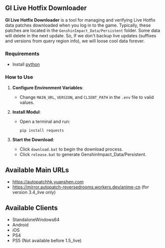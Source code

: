 ## GI Live Hotfix Downloader

**GI Live Hotfix Downloader** is a tool for managing and verifying Live Hotfix data patches downloaded when you log in to the game. Typically, these patches are located in the `GenshinImpact_Data/Persistent` folder. Some data will delete in the next update. So, If we don't backup live updates (suffixes and versions from query region info), we will loose cool data forever.


### Requirements
- Install [python](https://www.python.org/downloads/)

### How to Use
1. **Configure Environment Variables**: 
   - Change `MAIN_URL`, `VERSION`, and `CLIENT_PATH` in the `.env` file to valid values.
   
2. **Install Modul**:
   - Open a terminal and run:
     ```
     pip install requests
     ```

3. **Start the Download**:
   - Click `download.bat` to begin the download process.
   - Click `release.bat` to generate GenshinImpact_Data/Persistent.

## Available Main URLs
- https://autopatchhk.yuanshen.com
- https://mirror.autopatch-reversedrooms.workers.dev/anime-cn (for version 3.4_live only)

## Available Clients
- StandaloneWindows64
- Android
- iOS
- PS4
- PS5 (Not available before 1.5_live)
